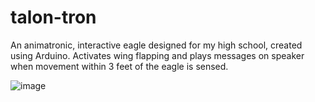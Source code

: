 # talon-tron
An animatronic, interactive eagle designed for my high school, created using Arduino. Activates wing flapping and plays messages on speaker when movement within 3 feet of the eagle is sensed.

![image](https://github.com/user-attachments/assets/2ae6b9f4-4ff2-44fb-b3d2-3a724865c784)


